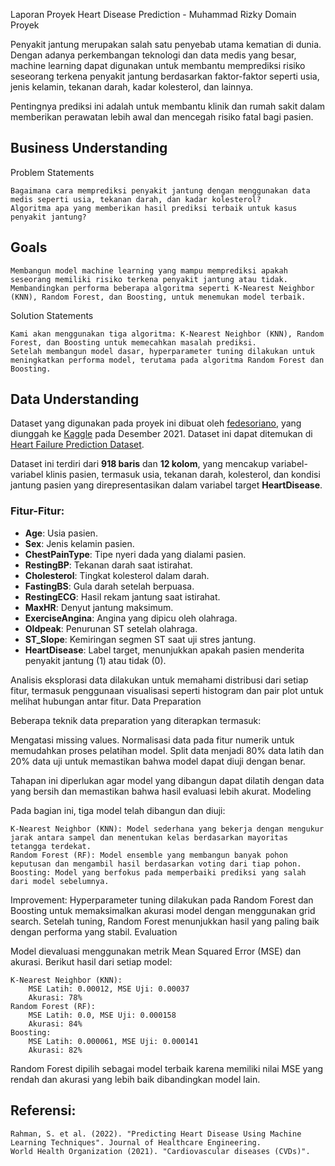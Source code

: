 Laporan Proyek Heart Disease Prediction - Muhammad Rizky
Domain Proyek

Penyakit jantung merupakan salah satu penyebab utama kematian di dunia. Dengan adanya perkembangan teknologi dan data medis yang besar, machine learning dapat digunakan untuk membantu memprediksi risiko seseorang terkena penyakit jantung berdasarkan faktor-faktor seperti usia, jenis kelamin, tekanan darah, kadar kolesterol, dan lainnya.

Pentingnya prediksi ini adalah untuk membantu klinik dan rumah sakit dalam memberikan perawatan lebih awal dan mencegah risiko fatal bagi pasien.

## Business Understanding
Problem Statements

    Bagaimana cara memprediksi penyakit jantung dengan menggunakan data medis seperti usia, tekanan darah, dan kadar kolesterol?
    Algoritma apa yang memberikan hasil prediksi terbaik untuk kasus penyakit jantung?

## Goals

    Membangun model machine learning yang mampu memprediksi apakah seseorang memiliki risiko terkena penyakit jantung atau tidak.
    Membandingkan performa beberapa algoritma seperti K-Nearest Neighbor (KNN), Random Forest, dan Boosting, untuk menemukan model terbaik.

Solution Statements

    Kami akan menggunakan tiga algoritma: K-Nearest Neighbor (KNN), Random Forest, dan Boosting untuk memecahkan masalah prediksi.
    Setelah membangun model dasar, hyperparameter tuning dilakukan untuk meningkatkan performa model, terutama pada algoritma Random Forest dan Boosting.

## Data Understanding


Dataset yang digunakan pada proyek ini dibuat oleh [fedesoriano](https://www.kaggle.com/fedesoriano), yang diunggah ke [Kaggle](https://www.kaggle.com/) pada Desember 2021. Dataset ini dapat ditemukan di [Heart Failure Prediction Dataset](https://www.kaggle.com/datasets/fedesoriano/heart-failure-prediction).

Dataset ini terdiri dari **918 baris** dan **12 kolom**, yang mencakup variabel-variabel klinis pasien, termasuk usia, tekanan darah, kolesterol, dan kondisi jantung pasien yang direpresentasikan dalam variabel target **HeartDisease**.

### Fitur-Fitur:
- **Age**: Usia pasien.
- **Sex**: Jenis kelamin pasien.
- **ChestPainType**: Tipe nyeri dada yang dialami pasien.
- **RestingBP**: Tekanan darah saat istirahat.
- **Cholesterol**: Tingkat kolesterol dalam darah.
- **FastingBS**: Gula darah setelah berpuasa.
- **RestingECG**: Hasil rekam jantung saat istirahat.
- **MaxHR**: Denyut jantung maksimum.
- **ExerciseAngina**: Angina yang dipicu oleh olahraga.
- **Oldpeak**: Penurunan ST setelah olahraga.
- **ST_Slope**: Kemiringan segmen ST saat uji stres jantung.
- **HeartDisease**: Label target, menunjukkan apakah pasien menderita penyakit jantung (1) atau tidak (0).

Analisis eksplorasi data dilakukan untuk memahami distribusi dari setiap fitur, termasuk penggunaan visualisasi seperti histogram dan pair plot untuk melihat hubungan antar fitur.
Data Preparation

Beberapa teknik data preparation yang diterapkan termasuk:

Mengatasi missing values.
Normalisasi data pada fitur numerik untuk memudahkan proses pelatihan model.
Split data menjadi 80% data latih dan 20% data uji untuk memastikan bahwa model dapat diuji dengan benar.

Tahapan ini diperlukan agar model yang dibangun dapat dilatih dengan data yang bersih dan memastikan bahwa hasil evaluasi lebih akurat.
Modeling

Pada bagian ini, tiga model telah dibangun dan diuji:

    K-Nearest Neighbor (KNN): Model sederhana yang bekerja dengan mengukur jarak antara sampel dan menentukan kelas berdasarkan mayoritas tetangga terdekat.
    Random Forest (RF): Model ensemble yang membangun banyak pohon keputusan dan mengambil hasil berdasarkan voting dari tiap pohon.
    Boosting: Model yang berfokus pada memperbaiki prediksi yang salah dari model sebelumnya.

Improvement: Hyperparameter tuning dilakukan pada Random Forest dan Boosting untuk memaksimalkan akurasi model dengan menggunakan grid search. Setelah tuning, Random Forest menunjukkan hasil yang paling baik dengan performa yang stabil.
Evaluation

Model dievaluasi menggunakan metrik Mean Squared Error (MSE) dan akurasi. Berikut hasil dari setiap model:

    K-Nearest Neighbor (KNN):
        MSE Latih: 0.00012, MSE Uji: 0.00037
        Akurasi: 78%
    Random Forest (RF):
        MSE Latih: 0.0, MSE Uji: 0.000158
        Akurasi: 84%
    Boosting:
        MSE Latih: 0.000061, MSE Uji: 0.000141
        Akurasi: 82%

Random Forest dipilih sebagai model terbaik karena memiliki nilai MSE yang rendah dan akurasi yang lebih baik dibandingkan model lain.

## Referensi:

    Rahman, S. et al. (2022). "Predicting Heart Disease Using Machine Learning Techniques". Journal of Healthcare Engineering.
    World Health Organization (2021). "Cardiovascular diseases (CVDs)".
